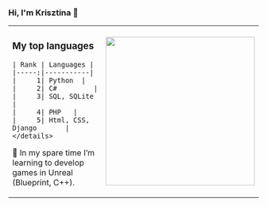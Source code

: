 ### Hi, I'm Krisztina 👋


<table>
  <td style="border: none">
      <h3>My top languages</h3>

    | Rank | Languages |
    |-----:|-----------|
    |     1| Python  |
    |     2| C#         |
    |     3| SQL, SQLite       |
    |     4| PHP   |
    |     5| Html, CSS, Django       |
    </details>
    
   🌱 In my spare time I’m learning to develop games in Unreal (Blueprint, C++).
</td>
<td style="border: none">
  <div id="header" align="right">
    <img src="https://user-images.githubusercontent.com/82880530/216677082-83024438-194c-4567-bd71-86839d59232f.png" {width=30px height=300px}/>

</table>
